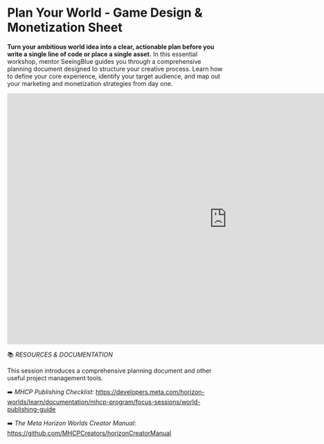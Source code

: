 # Plan Your World - Game Design & Monetization Sheet
**Turn your ambitious world idea into a clear, actionable plan before you write a single line of code or place a single asset.** In this essential workshop, mentor SeeingBlue guides you through a comprehensive planning document designed to structure your creative process. Learn how to define your core experience, identify your target audience, and map out your marketing and monetization strategies from day one.

<iframe width="1014" height="579" src="https://www.youtube.com/embed/jGmPJ7NpJEk" title="World Planning Made Simple with SeeingBlue" frameborder="0" allow="accelerometer; autoplay; clipboard-write; encrypted-media; gyroscope; picture-in-picture; web-share" referrerpolicy="strict-origin-when-cross-origin" allowfullscreen></iframe>

📚 *RESOURCES & DOCUMENTATION*

This session introduces a comprehensive planning document and other useful project management tools.

➡️ *MHCP Publishing Checklist:* https://developers.meta.com/horizon-worlds/learn/documentation/mhcp-program/focus-sessions/world-publishing-guide

➡️ *The Meta Horizon Worlds Creator Manual:* https://github.com/MHCPCreators/horizonCreatorManual
